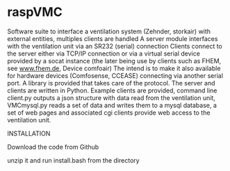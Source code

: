# raspVMC
Software suite to interface a ventilation system (Zehnder, storkair) with external entities, multiples clients are handled
A server module interfaces with the ventilation unit via an SR232 (serial) connection
Clients connect to the server either via TCP/IP connection or via a virtual serial device provided by a socat instance (the later being use by clients such as FHEM, see www.fhem.de, Device comfoair)
The intend is to make it also available for hardware devices (Comfosense, CCEASE) connecting via another serial port.
A library is provided that takes care of the protocol.
The server and clients are written in Python.
Example clients are provided, command line client.py outputs a json structure with data read from the ventilation unit, VMCmysql.py reads a set of data and writes them to a mysql database, a set of web pages and associated cgi clients provide web access to the ventilation unit.


INSTALLATION

Download the code from Github

unzip it and run install.bash from the directory


